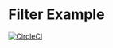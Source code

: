 # Filter Example


[![CircleCI](https://circleci.com/gh/yiqu/mui-filter-example/tree/master.svg?style=svg)](https://circleci.com/gh/yiqu/mui-filter-example/tree/master)


